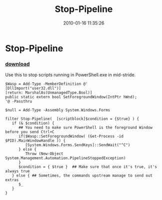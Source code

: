 ﻿---
pid:            1582
poster:         Joel Bennett
title:          Stop-Pipeline
date:           2010-01-16 11:35:26
format:         posh
parent:         0
parent:         0

---

# Stop-Pipeline

### [download](1582.ps1)

Use this to stop scripts running in PowerShell.exe in mid-stride.

```posh
$Wasp = Add-Type -MemberDefinition @'
[DllImport("user32.dll")]
[return: MarshalAs(UnmanagedType.Bool)]
public static extern bool SetForegroundWindow(IntPtr hWnd);
'@ -Passthru

$null = Add-Type -Assembly System.Windows.Forms

filter Stop-Pipeline(  [scriptblock]$condition = {$true} ) {
   if (& $condition) {
      ## You need to make sure PowerShell is the foreground Window before you send Ctrl+C
      if($Wasp::SetForegroundWindow( (Get-Process -id $PID).MainWindowHandle )) {
         [System.Windows.Forms.SendKeys]::SendWait("^C")
      } else {
         Throw (New-Object System.Management.Automation.PipelineStoppedException)
      }
      $condition = { $true }  ## Make sure that once it's true, it's always true
   } else { ## Sometimes, the commands upstream manage to send out extras
      $_
   }
}

```
